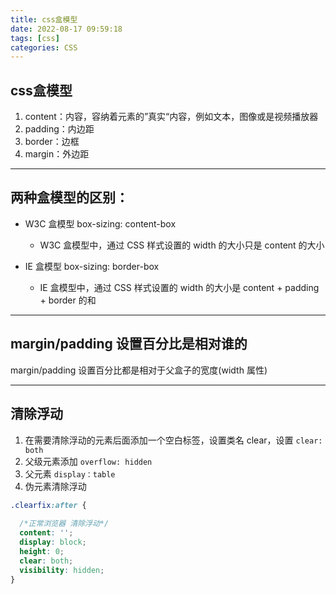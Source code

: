 ```yaml
---
title: css盒模型
date: 2022-08-17 09:59:18
tags: [css]
categories: CSS
---
```

## css盒模型
1. content：内容，容纳着元素的”真实“内容，例如文本，图像或是视频播放器
2. padding：内边距
3. border：边框
4. margin：外边距
---
## 两种盒模型的区别：

- W3C 盒模型 box-sizing: content-box
  - W3C 盒模型中，通过 CSS 样式设置的 width 的大小只是 content 的大小

- IE 盒模型 box-sizing: border-box
  - IE 盒模型中，通过 CSS 样式设置的 width 的大小是 content + padding + border 的和
---
## margin/padding 设置百分比是相对谁的
margin/padding 设置百分比都是相对于父盒子的宽度(width 属性)


---
## 清除浮动
1. 在需要清除浮动的元素后面添加一个空白标签，设置类名 clear，设置 `clear: both` 
2. 父级元素添加 `overflow: hidden`
3. 父元素 `display：table`
4. 伪元素清除浮动

```css
.clearfix:after {
  
  /*正常浏览器 清除浮动*/
  content: '';
  display: block;
  height: 0;
  clear: both;
  visibility: hidden;
}
```
